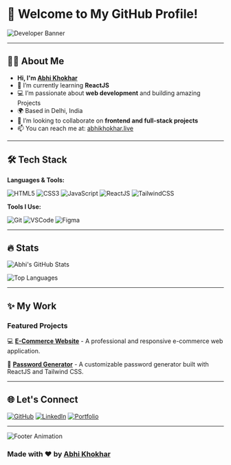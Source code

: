 # 👋 Welcome to My GitHub Profile!

![Developer Banner](https://media.giphy.com/media/qgQUggAC3Pfv687qPC/giphy.gif)

---

## 🙋‍♂️ About Me

- **Hi, I'm [Abhi Khokhar](https://abhikhokhar.live)**
- 🌱 I’m currently learning **ReactJS**
- 💻 I’m passionate about **web development** and building amazing Projects
- 🌍 Based in Delhi, India
- 🚀 I’m looking to collaborate on **frontend and full-stack projects**
- 📫 You can reach me at: [abhikhokhar.live](https://abhikhokhar.live)

---

## 🛠️ Tech Stack

**Languages & Tools:**

![HTML5](https://img.shields.io/badge/-HTML5-orange?logo=html5&logoColor=white&style=for-the-badge)
![CSS3](https://img.shields.io/badge/-CSS3-blue?logo=css3&logoColor=white&style=for-the-badge)
![JavaScript](https://img.shields.io/badge/-JavaScript-yellow?logo=javascript&logoColor=white&style=for-the-badge)
![ReactJS](https://img.shields.io/badge/-ReactJS-61DAFB?logo=react&logoColor=white&style=for-the-badge)
![TailwindCSS](https://img.shields.io/badge/-TailwindCSS-38B2AC?logo=tailwindcss&logoColor=white&style=for-the-badge)

**Tools I Use:**

![Git](https://img.shields.io/badge/-Git-F05032?logo=git&logoColor=white&style=for-the-badge)
![VSCode](https://img.shields.io/badge/-VS%20Code-007ACC?logo=visualstudiocode&logoColor=white&style=for-the-badge)
![Figma](https://img.shields.io/badge/-Figma-FF7262?logo=figma&logoColor=white&style=for-the-badge)

---

## 🔥 Stats

![Abhi's GitHub Stats](https://github-readme-stats.vercel.app/api?username=abhikhokhar&show_icons=true&theme=radical&count_private=true)

![Top Languages](https://github-readme-stats.vercel.app/api/top-langs/?username=abhikhokhar&layout=compact&theme=radical)

---

## ✨ My Work

### Featured Projects

💻 **[E-Commerce Website](https://github.com/abhikhokhar/ecommerce-site)** - A professional and responsive e-commerce web application.


🚀 **[Password Generator](https://github.com/abhikhokhar/password-generator)** - A customizable password generator built with ReactJS and Tailwind CSS.


---

## 🌐 Let's Connect

[![GitHub](https://img.shields.io/badge/-GitHub-333?logo=github&logoColor=white&style=for-the-badge)](https://github.com/abhikhokhar)
[![LinkedIn](https://img.shields.io/badge/-LinkedIn-0A66C2?logo=linkedin&logoColor=white&style=for-the-badge)](https://www.linkedin.com/in/abhikhokhar)
[![Portfolio](https://img.shields.io/badge/-Portfolio-4CAF50?style=for-the-badge)](https://abhikhokhar.live)

---

![Footer Animation](https://media.giphy.com/media/13HgwGsXF0aiGY/giphy.gif)

### Made with ❤️ by [Abhi Khokhar](https://abhikhokhar.live)
